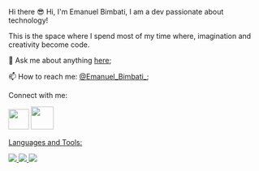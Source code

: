 Hi there 😎
Hi, I'm Emanuel Bimbati, I am a dev passionate about technology!

This is the space where I spend most of my time where, imagination and creativity become code.

💬 Ask me about anything [here](https://www.linkedin.com/in/emanuel-bimbati-da-silva-84a06126b/);

📫 How to reach me: [@Emanuel_Bimbati_](https://www.instagram.com/emanuel_bimbati_/?hl=pt-br);

Connect with me:
<p>
<img src="https://cdn1.iconfinder.com/data/icons/social-media-rounded-corners/512/Rounded_Instagram_svg-512.png" witdh="10px" height= "40px">
 <a href="https://www.instagram.com/emanuel_bimbati_/?hl=pt-br">
<img src="https://cdn3.iconfinder.com/data/icons/picons-social/57/11-linkedin-64.png" witdh="10px" height= "45px">
<a href="https://www.linkedin.com/in/emanuel-bimbati-da-silva-84a06126b/"
<br>
<Br>

Languages and Tools:
<p>
  <img src="https://img.shields.io/badge/HTML5-E34F26?style=for-the-badge&logo=html5&logoColor=white">
  <img src="https://img.shields.io/badge/JavaScript-323330?style=for-the-badge&logo=javascript&logoColor=F7DF1E">
  <img src="https://img.shields.io/badge/CSS3-1572B6?style=for-the-badge&logo=css3&logoColor=white">
